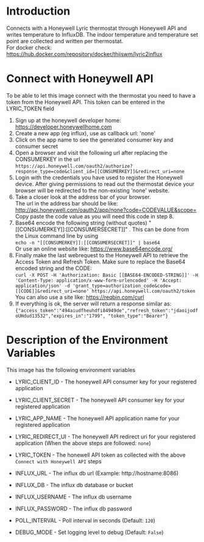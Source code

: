 # Introduction
Connects with a Honeywell Lyric thermostat through Honeywell API and writes temperature to InfluxDB.
The indoor temperature and temperature set point are collected and written per thermostat.  
For docker check: https://hub.docker.com/repository/docker/thijswm/lyric2influx

# Connect with Honeywell API
To be able to let this image connect with the thermostat you need to have a token from the Honeywell API.
This token can be entered in the LYRIC_TOKEN field

1. Sign up at the honeywell developer home: https://developer.honeywellhome.com
2. Create a new app (eg influx), use as callback url: 'none'
3. Click on the app name to see the generated consumer key and consumer secret
4. Open a browser and visit the following url after replacing the CONSUMERKEY in the url  
`https://api.honeywell.com/oauth2/authorize?response_type=code&client_id=[[CONSUMERKEY]]&redirect_uri=none`
5. Login with the credentials you have used to register the Honeywell device. After giving permissions to read out the thermostat device your browser will be redirected to the non-existing 'none' website.
6.  Take a closer look at the address bar of your browser.  
The url in the address bar should be like: http://api.honeywell.com/oauth2/app/none?code=CODEVALUE&scope=  
Copy paste the code value as you will need this code in step 8.
7. Base64 encode the following string (without quotes) "[[CONSUMERKEY]]:[[CONSUMERSECRET]]" . This can be done from the Linux command line by using  
`echo -n "[[CONSUMERKEY]]:[[CONSUMERSECRET]]" | base64`  
Or use an online website like: https://www.base64encode.org/
8. Finally make the last webrequest to the Honeywell API to retrieve the Access Token and Refresh Token. Make sure to replace the Base64 encoded string and the CODE:  
`curl -X POST -H 'Authorization: Basic [[BASE64-ENCODED-STRING]]' -H 'Content-Type: application/x-www-form-urlencoded' -H 'Accept: application/json' -d 'grant_type=authorization_code&code=[[CODE]]&redirect_uri=none' https://api.honeywell.com/oauth2/token`  
You can also use a site like: https://reqbin.com/curl
9. If everything is ok, the server will return a response similar as:  
`{"access_token":"494aiudfheuhdfi84949de","refresh_token":"jdaoijodfoUHdud13532","expires_in":"1799", "token_type":"Bearer"}`

# Description of the Environment Variables
This image has the following environment variables 
- LYRIC_CLIENT_ID  - The honeywell API consumer key for your registered application
- LYRIC_CLIENT_SECRET - The honeywell API consumer key for your registered application
- LYRIC_APP_NAME - The honeywell API application name for your registered application
- LYRIC_REDIRECT_UI - The honeywell API redirect uri for your registered application (When the above steps are followed: `none`)
- LYRIC_TOKEN - The honewell API token as collected with the above `Connect with Honeywell API` steps

- INFLUX_URL - The influx db url (Example: http://hostname:8086)
- INFLUX_DB - The influx db database or bucket
- INFLUX_USERNAME - The influx db username
- INFLUX_PASSWORD - The influx db password

- POLL_INTERVAL - Poll interval in seconds (Default: `120`)
- DEBUG_MODE - Set logging level to debug (Default: `False`)
